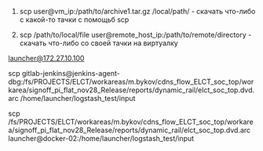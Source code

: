 1. scp user@vm_ip:/path/to/archive1.tar.gz /local/path/ - cкачать что-либо с какой-то тачки с помощьб scp

2. scp /path/to/local/file user@remote_host_ip:/path/to/remote/directory - скачать что-либо со своей тачки на виртуалку
   
   
launcher@172.27.10.100

scp gitlab-jenkins@jenkins-agent-dbg:/fs/PROJECTS/ELCT/workareas/m.bykov/cdns_flow_ELCT_soc_top/workarea/signoff_pi_flat_nov28_Release/reports/dynamic_rail/elct_soc_top.dvd.arc /home/launcher/logstash_test/input

scp /fs/PROJECTS/ELCT/workareas/m.bykov/cdns_flow_ELCT_soc_top/workarea/signoff_pi_flat_nov28_Release/reports/dynamic_rail/elct_soc_top.dvd.arc launcher@docker-02:/home/launcher/logstash_test/input
